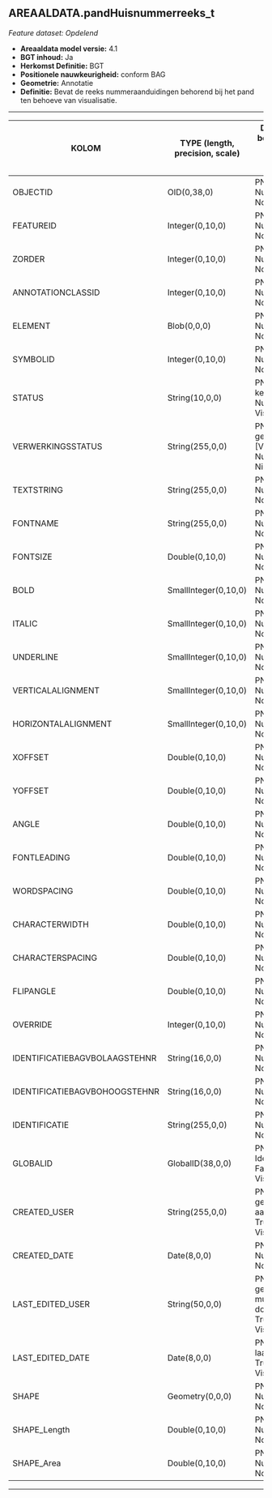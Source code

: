 ## AREAALDATA.pandHuisnummerreeks_t

*Feature dataset: Opdelend*


* __Areaaldata model versie:__ 4.1
* __BGT inhoud:__ Ja
* __Herkomst Definitie:__ BGT
* __Positionele nauwkeurigheid:__ conform BAG
* __Geometrie:__ Annotatie
* __Definitie:__ Bevat de reeks nummeraanduidingen behorend bij het pand ten behoeve van visualisatie.


***

|KOLOM                             |TYPE (length, precision, scale)          	    |DEFINITIE (oorsprong; beschrijving; keuzelijst; nullable; default; zichtbaar in Areaalviewer)|
|------                            |----          	    |-----    |
|OBJECTID                          |OID(0,38,0)         |PNH; Interne ID ArcGIS; ; Nullable: False; Default: None; Visible: Yes|
|FEATUREID                         |Integer(0,10,0)     |PNH; Beschrijving; ; Nullable: True; Default: None; Visible: No|
|ZORDER                            |Integer(0,10,0)     |PNH; Beschrijving; ; Nullable: True; Default: None; Visible: No|
|ANNOTATIONCLASSID                 |Integer(0,10,0)     |PNH; Beschrijving; ; Nullable: True; Default: None; Visible: No|
|ELEMENT                           |Blob(0,0,0)         |PNH; Beschrijving; ; Nullable: True; Default: None; Visible: No|
|SYMBOLID                          |Integer(0,10,0)     |PNH; Beschrijving; ; Nullable: True; Default: None; Visible: No|
|STATUS                            |String(10,0,0)      |PNH; Beschrijving; keuzelijst [status]; Nullable: True; Default: 0; Visible: No|
|VERWERKINGSSTATUS                 |String(255,0,0)     |PNH; Status van de gegevens; keuzelijst [VERWERKINGSSTATUS]; Nullable: False; Default: Nieuw; Visible: Yes|
|TEXTSTRING                        |String(255,0,0)     |PNH; Beschrijving; ; Nullable: True; Default: None; Visible: No|
|FONTNAME                          |String(255,0,0)     |PNH; Beschrijving; ; Nullable: True; Default: None; Visible: No|
|FONTSIZE                          |Double(0,10,0)      |PNH; Beschrijving; ; Nullable: True; Default: None; Visible: No|
|BOLD                              |SmallInteger(0,10,0)|PNH; Beschrijving; ; Nullable: True; Default: None; Visible: No|
|ITALIC                            |SmallInteger(0,10,0)|PNH; Beschrijving; ; Nullable: True; Default: None; Visible: No|
|UNDERLINE                         |SmallInteger(0,10,0)|PNH; Beschrijving; ; Nullable: True; Default: None; Visible: No|
|VERTICALALIGNMENT                 |SmallInteger(0,10,0)|PNH; Beschrijving; ; Nullable: True; Default: None; Visible: No|
|HORIZONTALALIGNMENT               |SmallInteger(0,10,0)|PNH; Beschrijving; ; Nullable: True; Default: None; Visible: No|
|XOFFSET                           |Double(0,10,0)      |PNH; Beschrijving; ; Nullable: True; Default: None; Visible: No|
|YOFFSET                           |Double(0,10,0)      |PNH; Beschrijving; ; Nullable: True; Default: None; Visible: No|
|ANGLE                             |Double(0,10,0)      |PNH; Beschrijving; ; Nullable: True; Default: None; Visible: No|
|FONTLEADING                       |Double(0,10,0)      |PNH; Beschrijving; ; Nullable: True; Default: None; Visible: No|
|WORDSPACING                       |Double(0,10,0)      |PNH; Beschrijving; ; Nullable: True; Default: None; Visible: No|
|CHARACTERWIDTH                    |Double(0,10,0)      |PNH; Beschrijving; ; Nullable: True; Default: None; Visible: No|
|CHARACTERSPACING                  |Double(0,10,0)      |PNH; Beschrijving; ; Nullable: True; Default: None; Visible: No|
|FLIPANGLE                         |Double(0,10,0)      |PNH; Beschrijving; ; Nullable: True; Default: None; Visible: No|
|OVERRIDE                          |Integer(0,10,0)     |PNH; Beschrijving; ; Nullable: True; Default: None; Visible: No|
|IDENTIFICATIEBAGVBOLAAGSTEHNR     |String(16,0,0)      |PNH; Beschrijving; ; Nullable: False; Default: None; Visible: No|
|IDENTIFICATIEBAGVBOHOOGSTEHNR     |String(16,0,0)      |PNH; Beschrijving; ; Nullable: True; Default: None; Visible: No|
|IDENTIFICATIE                     |String(255,0,0)     |PNH; Beschrijving; ; Nullable: False; Default: None; Visible: No|
|GLOBALID                          |GlobalID(38,0,0)    |PNH; Global Unique Identifier; ; Nullable: False; Default: None; Visible: No|
|CREATED_USER                      |String(255,0,0)     |PNH; Naam van gebruiker die de rij heeft aangemaakt; ; Nullable: True; Default: None; Visible: No|
|CREATED_DATE                      |Date(8,0,0)         |PNH; Aanmaakdatum; ; Nullable: True; Default: None; Visible: No|
|LAST_EDITED_USER                  |String(50,0,0)      |PNH; Naam van gebruiker die de laatste mutatie heeft doorgevoerd; ; Nullable: True; Default: None; Visible: No|
|LAST_EDITED_DATE                  |Date(8,0,0)         |PNH; Datum van de laatste mutatie; ; Nullable: True; Default: None; Visible: No|
|SHAPE                             |Geometry(0,0,0)     |PNH; Beschrijving; ; Nullable: True; Default: None; Visible: Yes|
|SHAPE_Length                      |Double(0,10,0)      |PNH; Beschrijving; ; Nullable: True; Default: None; Visible: Yes|
|SHAPE_Area                        |Double(0,10,0)      |PNH; Beschrijving; ; Nullable: True; Default: None; Visible: Yes|
***
